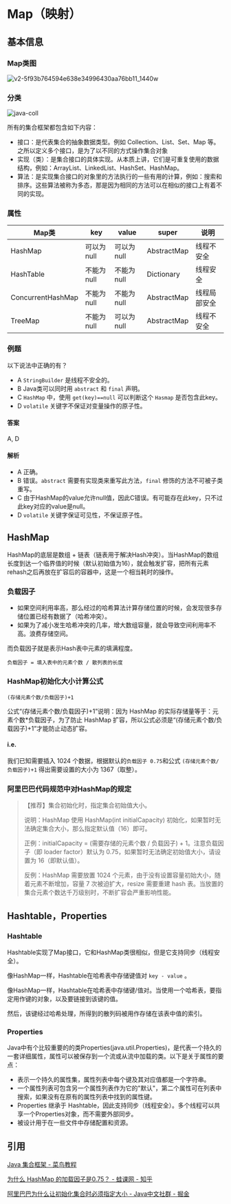 # Map（映射）



## 基本信息

### Map类图

![v2-5f93b764594e638e34996430aa76bb11_1440w](https://image-hosting.jellyfishmix.com/20200629202445.jpg)

### 分类

![java-coll](https://image-hosting.jellyfishmix.com/20200629204353.png)

所有的集合框架都包含如下内容：

- 接口：是代表集合的抽象数据类型。例如 Collection、List、Set、Map 等。之所以定义多个接口，是为了以不同的方式操作集合对象
- 实现（类）：是集合接口的具体实现。从本质上讲，它们是可重复使用的数据结构，例如：ArrayList、LinkedList、HashSet、HashMap。
- 算法：是实现集合接口的对象里的方法执行的一些有用的计算，例如：搜索和排序。这些算法被称为多态，那是因为相同的方法可以在相似的接口上有着不同的实现。

### 属性

| Map类             | key        | value      | super       | 说明         |
| ----------------- | ---------- | ---------- | ----------- | ------------ |
| HashMap           | 可以为null | 可以为null | AbstractMap | 线程不安全   |
| HashTable         | 不能为null | 不能为null | Dictionary  | 线程安全     |
| ConcurrentHashMap | 不能为null | 不能为null | AbstractMap | 线程局部安全 |
| TreeMap           | 不能为null | 可以为null | AbstractMap | 线程不安全   |

### 例题

以下说法中正确的有？

- A `StringBuilder` 是线程不安全的。
- B Java类可以同时用 `abstract` 和 `final` 声明。
- C `HashMap` 中，使用 `get(key)==null` 可以判断这个 `Hasmap` 是否包含此key。
- D `volatile` 关键字不保证对变量操作的原子性。

#### 答案

A, D

#### 解析

- A 正确。
- B 错误。`abstract` 需要有实现类来重写此方法，`final` 修饰的方法不可被子类重写。
- C 由于HashMap的value允许null值，因此C错误。有可能存在此key，只不过此key对应的value是null。
- D `volatile` 关键字保证可见性，不保证原子性。



## HashMap

HashMap的底层是数组 + 链表（链表用于解决Hash冲突）。当HashMap的数组长度到达一个临界值的时候（默认初始值为16），就会触发扩容，把所有元素rehash之后再放在扩容后的容器中，这是一个相当耗时的操作。

### 负载因子

- 如果空间利用率高，那么经过的哈希算法计算存储位置的时候，会发现很多存储位置已经有数据了（哈希冲突）。
- 如果为了减小发生哈希冲突的几率，增大数组容量，就会导致空间利用率不高。浪费存储空间。

而负载因子就是表示Hash表中元素的填满程度。

```
负载因子 = 填入表中的元素个数 / 散列表的长度
```

### HashMap初始化大小计算公式
`(存储元素个数/负载因子)+1`

公式“(存储元素个数/负载因子)+1”说明：因为 HashMap 的实际存储量等于：元素个数*负载因子，为了防止 HashMap 扩容，所以公式必须是“(存储元素个数/负载因子)+1”才能防止动态扩容。

#### i.e.

我们已知需要插入 1024 个数据，根据默认的`负载因子 0.75`和公式 `(存储元素个数/负载因子)+1` 得出需要设置的大小为 1367（取整）。

### 阿里巴巴代码规范中对HashMap的规定

> 【推荐】集合初始化时，指定集合初始值大小。
>
> 说明：HashMap 使用 HashMap(int initialCapacity) 初始化，如果暂时无法确定集合大小，那么指定默认值（16）即可。
>
> 正例：initialCapacity = (需要存储的元素个数 / 负载因子) + 1。注意负载因子（即 loader factor）默认为 0.75，如果暂时无法确定初始值大小，请设置为 16（即默认值）。
>
> 反例：HashMap 需要放置 1024 个元素，由于没有设置容量初始大小，随着元素不断增加，容量 7 次被迫扩大，resize 需要重建 hash 表。当放置的集合元素个数达千万级别时，不断扩容会严重影响性能。



## Hashtable，Properties

### Hashtable

Hashtable实现了Map接口，它和HashMap类很相似，但是它支持同步（线程安全）。

像HashMap一样，Hashtable在哈希表中存储键值对 `key - value` 。

像HashMap一样，Hashtable在哈希表中存储键/值对。当使用一个哈希表，要指定用作键的对象，以及要链接到该键的值。

然后，该键经过哈希处理，所得到的散列码被用作存储在该表中值的索引。

### Properties

Java中有个比较重要的的类Properties(java.util.Properties)，是代表一个持久的一套详细属性，属性可以被保存到一个流或从流中加载的类。以下是关于属性的要点：

- 表示一个持久的属性集，属性列表中每个键及其对应值都是一个字符串。
- 一个属性列表可包含另一个属性列表作为它的"默认"，第二个属性可在列表中搜索，如果没有在原有的属性列表中找到的属性键。
- Properties 继承于 Hashtable，因此支持同步（线程安全）。多个线程可以共享一个Properties对象，而不需要外部同步。
- 被设计用于在一些文件中存储配置和资源。



## 引用

[Java 集合框架 - 菜鸟教程](https://www.runoob.com/java/java-collections.html)

[为什么 HashMap 的加载因子是0.75？ - 蛙课网 - 知乎](https://zhuanlan.zhihu.com/p/149687607)

[阿里巴巴为什么让初始化集合时必须指定大小 - Java中文社群 - 掘金](https://juejin.im/post/5ed06d38f265da770678d0b3)